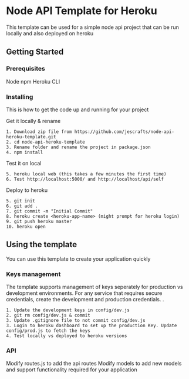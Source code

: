 # Node API Template for Heroku

This template can be used for a simple node api project that can be run locally and also deployed on heroku

## Getting Started

### Prerequisites

Node
npm
Heroku CLI

### Installing

This is how to get the code up and running for your project

Get it locally & rename

```
1. Download zip file from https://github.com/jescrafts/node-api-heroku-template.git
2. cd node-api-heroku-template
3. Rename folder and rename the project in package.json
4. npm install
```

Test it on local

```
5. heroku local web (this takes a few minutes the first time)
6. Test http://localhost:5000/ and http://localhost/api/self
```

Deploy to heroku

```
5. git init
6. git add .
7. git commit -m "Initial Commit"
8. heroku create <heroku-app-name> (might prompt for heroku login)
9. git push heroku master
10. heroku open
```

## Using the template

You can use this template to create your application quickly

### Keys management

The template supports management of keys seperately for production vs development environments. For any service that requires secure credentials, create the development and production credentials. 
. 

```
1. Update the development keys in config/dev.js
2. git rm config/dev.js & commit
3. Update .gitignore file to not commit config/dev.js
3. Login to heroku dashboard to set up the production Key. Update config/prod.js to fetch the keys
4. Test locally vs deployed to heroku versions
```

### API

Modify routes.js to add the api routes
Modify models to add new models and support functionality required for your application

